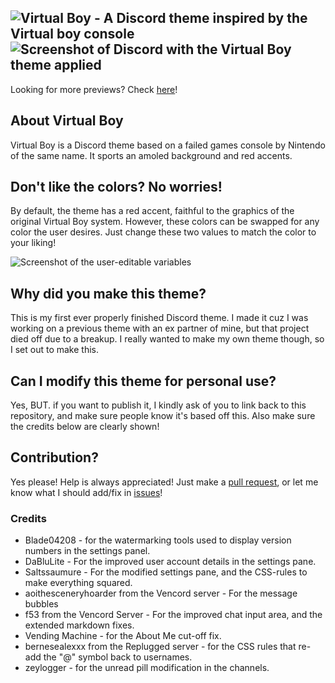 [banner]:       https://github.com/Riddim-GLiTCH/Virtual-Boy/assets/87764384/ad1ed967-2cee-479c-a4b2-b781fe531494
[preview-img]:  https://github.com/Riddim-GLiTCH/Virtual-Boy/assets/87764384/8df847f8-da51-4711-9934-ec8ee0bf36bc
[edit-img]:     https://github.com/Riddim-GLiTCH/Virtual-Boy/assets/87764384/5a6e4954-378a-4c7f-be3e-de4ad25b20dc

[previews]: https://github.com/Riddim-GLiTCH/Virtual-Boy/blob/main/previews.md
[pulls]:    https://github.com/Riddim-GLiTCH/Virtual-Boy/pulls
[issues]:   https://github.com/Riddim-GLiTCH/Virtual-Boy/issues

![Virtual Boy - A Discord theme inspired by the Virtual boy console][banner]
![Screenshot of Discord with the Virtual Boy theme applied][preview-img]
---
Looking for more previews? Check [here][previews]!

## About Virtual Boy 
Virtual Boy is a Discord theme based on a failed games console by Nintendo of the same name. It sports an amoled background and red accents. 

## Don't like the colors? No worries!
By default, the theme has a red accent, faithful to the graphics of the original Virtual Boy system. However, these colors can be swapped for any color the user desires. Just change these two values to match the color to your liking!

![Screenshot of the user-editable variables][edit-img]

## Why did you make this theme?
This is my first ever properly finished Discord theme. I made it cuz I was working on a previous theme with an ex partner of mine, but that project died off due to a breakup. I really wanted to make my own theme though, so I set out to make this.

## Can I modify this theme for personal use?
Yes, BUT. if you want to publish it, I kindly ask of you to link back to this repository, and make sure people know it's based off this. Also make sure the credits below are clearly shown!

## Contribution?
Yes please! Help is always appreciated! Just make a [pull request][pulls], or let me know what I should add/fix in [issues][issues]!

### Credits
- Blade04208 - for the watermarking tools used to display version numbers in the settings panel.
- DaBluLite - For the improved user account details in the settings pane.
- Saltssaumure - For the modified settings pane, and the CSS-rules to make everything squared.
- aoithesceneryhoarder from the Vencord server - For the message bubbles
- f53 from the Vencord Server - For the improved chat input area, and the extended markdown fixes.
- Vending Machine - for the About Me cut-off fix.
- bernesealexxx from the Replugged server - for the CSS rules that re-add the "@" symbol back to usernames.
- zeylogger - for the unread pill modification in the channels.